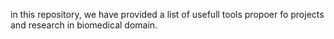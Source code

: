 in this repository, we have provided a list of usefull tools propoer fo  projects and research in biomedical domain.
